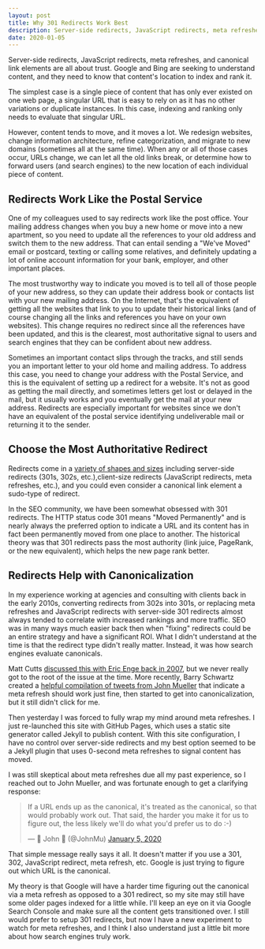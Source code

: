 ```yaml
---
layout: post
title: Why 301 Redirects Work Best
description: Server-side redirects, JavaScript redirects, meta refreshes, and canonical link elements are all about trust.
date: 2020-01-05
---
```


Server-side redirects, JavaScript redirects, meta refreshes, and canonical link elements are all about trust. Google and Bing are seeking to understand content, and they need to know that content's location to index and rank it.

The simplest case is a single piece of content that has only ever existed on one web page, a singular URL that is easy to rely on as it has no other variations or duplicate instances. In this case, indexing and ranking only needs to evaluate that singular URL.

However, content tends to move, and it moves a lot. We redesign websites, change information architecture, refine categorization, and migrate to new domains (sometimes all at the same time). When any or all of those cases occur, URLs change, we can let all the old links break, or determine how to forward users (and search engines) to the new location of each individual piece of content.

## Redirects Work Like the Postal Service

One of my colleagues used to say redirects work like the post office. Your mailing address changes when you buy a new home or move into a new apartment, so you need to update all the references to your old address and switch them to the new address. That can entail sending a "We've Moved" email or postcard, texting or calling some relatives, and definitely updating a lot of online account information for your bank, employer, and other important places.

The most trustworthy way to indicate you moved is to tell all of those people of your new address, so they can update their address book or contacts list with your new mailing address. On the Internet, that's the equivalent of getting all the websites that link to you to update their historical links (and of course changing all the links and references you have on your own websites). This change requires no redirect since all the references have been updated, and this is the clearest, most authoritative signal to users and search engines that they can be confident about new address.

Sometimes an important contact slips through the tracks, and still sends you an important letter to your old home and mailing address. To address this case, you need to change your address with the Postal Service, and this is the equivalent of setting up a redirect for a website. It's not as good as getting the mail directly, and sometimes letters get lost or delayed in the mail, but it usually works and you eventually get the mail at your new address. Redirects are especially important for websites since we don't have an equivalent of the postal service identifying undeliverable mail or returning it to the sender.

## Choose the Most Authoritative Redirect

Redirects come in a [variety of shapes and sizes](https://developer.mozilla.org/en-US/docs/Web/HTTP/Redirections) including server-side redirects (301s, 302s, etc.),client-size redirects (JavaScript redirects, meta refreshes, etc.), and you could even consider a canonical link element a sudo-type of redirect.

In the SEO community, we have been somewhat obsessed with 301 redirects. The HTTP status code 301 means "Moved Permanently" and is nearly always the preferred option to indicate a URL and its content has in fact been permanently moved from one place to another. The historical theory was that 301 redirects pass the most authority (link juice, PageRank, or the new equivalent), which helps the new page rank better.

## Redirects Help with Canonicalization

In my experience working at agencies and consulting with clients back in the early 2010s, converting redirects from 302s into 301s, or replacing meta refreshes and JavaScript redirects with server-side 301 redirects almost always tended to correlate with increased rankings and more traffic. SEO was in many ways much easier back then when "fixing" redirects could be an entire strategy and have a significant ROI. What I didn't understand at the time is that the redirect type didn't really matter. Instead, it was how search engines evaluate canonicals.

Matt Cutts [discussed this with Eric Enge back in 2007](https://blogs.perficientdigital.com/2007/10/08/eric-enge-interviews-googles-matt-cutts/), but we never really got to the root of the issue at the time. More recently, Barry Schwartz created a [helpful compilation of tweets from John Mueller](https://www.seroundtable.com/google-meta-refresh-redirects-work-25335.html) that indicate a meta refresh should work just fine, then started to get into canonicalization, but it still didn't click for me.

Then yesterday I was forced to fully wrap my mind around meta refreshes. I just re-launched this site with GitHub Pages, which uses a static site generator called Jekyll to publish content. With this site configuration, I have no control over server-side redirects and my best option seemed to be a Jekyll plugin that uses 0-second meta refreshes to signal content has moved.

I was still skeptical about meta refreshes due all my past experience, so I reached out to John Mueller, and was fortunate enough to get a clarifying response:

<blockquote class="twitter-tweet" data-conversation="none" data-lang="en" data-theme="light"><p lang="en" dir="ltr">If a URL ends up as the canonical, it&#39;s treated as the canonical, so that would probably work out. That said, the harder you make it for us to figure out, the less likely we&#39;ll do what you&#39;d prefer us to do :-)</p>&mdash; 🍌 John 🍌 (@JohnMu) <a href="https://twitter.com/JohnMu/status/1213743326295445504?ref_src=twsrc%5Etfw">January 5, 2020</a></blockquote> <script async src="https://platform.twitter.com/widgets.js" charset="utf-8"></script>

That simple message really says it all. It doesn't matter if you use a 301, 302, JavaScript redirect, meta refresh, etc. Google is just trying to figure out which URL is the canonical.

My theory is that Google will have a harder time figuring out the canonical via a meta refresh as opposed to a 301 redirect, so my site may still have some older pages indexed for a little while. I'll keep an eye on it via Google Search Console and make sure all the content gets transitioned over. I still would prefer to setup 301 redirects, but now I have a new experiment to watch for meta refreshes, and I think I also understand just a little bit more about how search engines truly work.